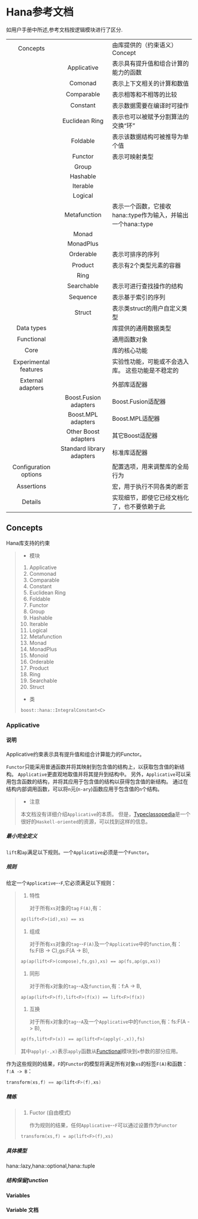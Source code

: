 # Hana参考文档

如用户手册中所述,参考文档按逻辑模块进行了区分.

|                       |                          |                            |
|:--------------------:|:------------------------:|:----------------------------|
|     Concepts          |                          | 由库提供的（约束语义）Concept            |
|                       | Applicative              | 表示具有提升值和组合计算的能力的函数  |
|                       | Comonad                  | 表示上下文相关的计算和数值                |
|                       | Comparable               | 表示相等和不相等的比较                    |
|                       | Constant                 | 表示数据需要在编译时可操作                 |
|                       | Euclidean Ring           | 表示也可以被赋予分割算法的交换“环”          |
|                       | Foldable                 | 表示该数据结构可被推导为单个值              |
|                       | Functor                  | 表示可映射类型                          |
|                       | Group                    |                                       |
|                       | Hashable                 |                                       |
|                       | Iterable                 |                                       |
|                       | Logical                  |                                       |
|                       | Metafunction             | 表示一个函数，它接收hana::type作为输入，并输出一个hana::type      |
|                       | Monad                    |                                       |
|                       | MonadPlus                |                                       |
|                       | Orderable                | 表示可排序的序列                        |
|                       | Product                  | 表示有2个类型元素的容器                   |
|                       | Ring                     |                                       |
|                       | Searchable               | 表示可进行查找操作的结构                  |
|                       | Sequence                 | 表示基于索引的序列                      |
|                       | Struct                   | 表示类struct的用户自定义类型             |
|     Data types        |                          | 库提供的通用数据类型                      |
|     Functional        |                          | 通用函数对象                             |
|     Core              |                          | 库的核心功能                               |
| Experimental features |                          | 实验性功能，可能或不会选入库。 这些功能是不稳定的 |
| External adapters     |                          | 外部库适配器                               |
|                       | Boost.Fusion adapters    | Boost.Fusion适配器                      |
|                       | Boost.MPL adapters       | Boost.MPL适配器                  |
|                       | Other Boost adapters     | 其它Boost适配器                          |
|                       | Standard library adapters| 标准库适配器                            |
| Configuration options |                          | 配置选项，用来调整库的全局行为                  |
|     Assertions        |                          | 宏，用于执行不同各类的断言                      |
|     Details           |                          | 实现细节，即使它已经文档化了，也不要依赖于此       |


## Concepts

Hana库支持的约束

>* 模块
>
>1. Applicative
>1. Conmonad
>1. Comparable
>1. Constant
>1. Euclidean Ring
>1. Foldable
>1. Functor
>1. Group
>1. Hashable
>1. Iterable
>1. Logical
>1. Metafunction
>1. Monad
>1. MonadPlus
>1. Monoid
>1. Orderable
>1. Product
>1. Ring
>1. Searchable
>1. Struct
>
>* 类
>
>`boost::hana::IntegralConstant<C>`

### Applicative

#### 说明

Applicative约束表示具有提升值和组合计算能力的Functor。

`Functor`只能采用普通函数并将其映射到包含值的结构上，以获取包含值的新结构。 `Applicative`更直观地取值并将其提升到结构中。 另外，`Applicative`可以采用包含函数的结构，并将其应用于包含值的结构以获得包含值的新结构。 通过在结构内部调用函数，可以将`n`元(`n-ary`)函数应用于包含值的`n`个结构。

>* 注意
>
>本文档没有详细介绍`Applicative`的本质。 但是，[Typeclassopedia](https://wiki.haskell.org/Typeclassopedia#Applicative)是一个很好的`Haskell-oriented`的资源，可以找到这样的信息。

##### 最小完全定义

`lift`和`ap`满足以下规则。一个`Applicative`必须是一个`Functor`。

##### 规则

给定一个`Applicative`--`F`,它必须满足以下规则：

>1. 特性
>
>    对于所有`xs`对象的`tag` `F(A)`,有：
>
>```c++
>ap(lift<F>(id),xs) == xs
>```
>
>1. 组成
>
>    对于所有`xs`对象的`tag`--`F(A)`及一个`Applicative`中的`function`,有：fs:F(B -> C),gs:F(A -> B),
>
>```c++
>ap(ap(lift<F>(compose),fs,gs),xs) == ap(fs,ap(gs,xs))
>```
>
>1. 同形
>
>    对于所有`x`对象的`tag`--`A`及`function`,有：f:A -> B,
>
>```c++
>ap(ap(lift<F>(f),lift<F>(f(x)) == lift<F>(f(x))
>```
>
>1. 互换
>
>    对于所有`x`对象的`tag`--`A`及一个`Applicative`中的`function`,有：fs:F(A -> B),
>
>```c++
>ap(fs,lift<F>(x)) == ap(lift<F>(apply(-,x)),fs)
>```
>其中`apply(-,x)`表示`apply`函数从[Functional](http://boostorg.github.io/hana/group__group-functional.html)模块到`x`参数的部分应用。

作为这些规则的结果，`F`的`Functor`的模型将满足所有对象`xs`的标签`F(A)`和函数：`f:A -> B`：

```c++
transform(xs,f) == ap(lift<F>(f),xs)
```

##### 精练

>1. Fuctor (自由模式)
>
>    作为规则的结果，任何`Applicative`--`F`可以通过设置作为`Functor`
>
>```c++
>transform(xs,f) = ap(lift<F>(f),xs)
>```
>

##### 具体模型

hana::lazy,hana::optional,hana::tuple

##### 结构保留function

#### Variables

#### Variable 文档